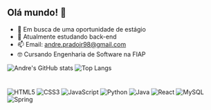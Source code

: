 ## Olá mundo! 👋

- 🔭 Em busca de uma oportunidade de estágio 
- 🌱 Atualmente estudando back-end
- 📫 Email: andre.pradojr98@gmail.com
- 🤓 Cursando Engenharia de Software na FIAP

![Andre's GitHub stats](https://github-readme-stats.vercel.app/api?username=Andrepjr&theme=default&show_icons=true)
![Top Langs](https://github-readme-stats.vercel.app/api/top-langs/?username=Andrepjr&layout=compact)

# 

![HTML5](https://img.shields.io/badge/html5-%23E34F26.svg?style=for-the-badge&logo=html5&logoColor=white)
![CSS3](https://img.shields.io/badge/css3-%231572B6.svg?style=for-the-badge&logo=css3&logoColor=white)
![JavaScript](https://img.shields.io/badge/javascript-%23323330.svg?style=for-the-badge&logo=javascript&logoColor=%23F7DF1E)
![Python](https://img.shields.io/badge/python-3670A0?style=for-the-badge&logo=python&logoColor=ffdd54)
![Java](https://img.shields.io/badge/java-%23ED8B00.svg?style=for-the-badge&logo=openjdk&logoColor=white)
![React](https://img.shields.io/badge/react-%2320232a.svg?style=for-the-badge&logo=react&logoColor=%2361DAFB)
![MySQL](https://img.shields.io/badge/mysql-4479A1.svg?style=for-the-badge&logo=mysql&logoColor=white)
![Spring](https://img.shields.io/badge/spring-%236DB33F.svg?style=for-the-badge&logo=spring&logoColor=white)






